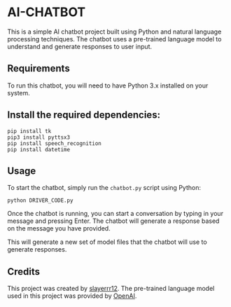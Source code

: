 # AI-CHATBOT

This is a simple AI chatbot project built using Python and natural language processing techniques. The chatbot uses a pre-trained language model to understand and generate responses to user input.

## Requirements

To run this chatbot, you will need to have Python 3.x installed on your system. 



## Install the required dependencies:

```
pip install tk
pip3 install pyttsx3
pip install speech_recognition
pip install datetime

```


## Usage

To start the chatbot, simply run the `chatbot.py` script using Python:

```
python DRIVER_CODE.py
```

Once the chatbot is running, you can start a conversation by typing in your message and pressing Enter. The chatbot will generate a response based on the message you have provided.


This will generate a new set of model files that the chatbot will use to generate responses.

## Credits

This project was created by [slayerrr12](https://github.com/slayerrr12). The pre-trained language model used in this project was provided by [OpenAI](https://openai.com/).
